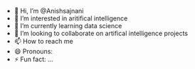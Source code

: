 - 👋 Hi, I’m @Anishsajnani
- 👀 I’m interested in aritifical intelligence
- 🌱 I’m currently learning data science 
- 💞️ I’m looking to collaborate on artifical intelligence projects
- 📫 How to reach me 
- 😄 Pronouns: 
- ⚡ Fun fact: ...

<!---
Anishsajnani/Anishsajnani is a ✨ special ✨ repository because its `README.md` (this file) appears on your GitHub profile.
You can click the Preview link to take a look at your changes.
--->
